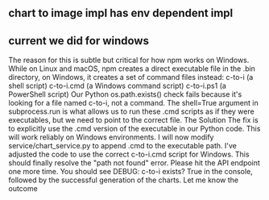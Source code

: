 ## chart to image impl has env dependent impl
## current we did for windows
The reason for this is subtle but critical for how npm works on Windows. While on Linux and macOS, npm creates a direct executable file in the .bin directory, on Windows, it creates a set of command files instead:
c-to-i (a shell script)
c-to-i.cmd (a Windows command script)
c-to-i.ps1 (a PowerShell script)
Our Python os.path.exists() check fails because it's looking for a file named c-to-i, not a command. The shell=True argument in subprocess.run is what allows us to run these .cmd scripts as if they were executables, but we need to point to the correct file.
The Solution
The fix is to explicitly use the .cmd version of the executable in our Python code. This will work reliably on Windows environments.
I will now modify service/chart_service.py to append .cmd to the executable path.
I've adjusted the code to use the correct c-to-i.cmd script for Windows. This should finally resolve the "path not found" error.
Please hit the API endpoint one more time. You should see DEBUG: c-to-i exists? True in the console, followed by the successful generation of the charts. Let me know the outcome